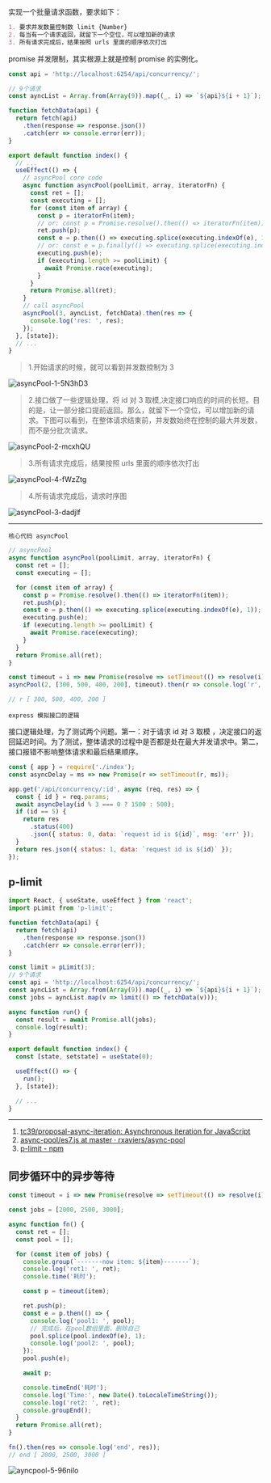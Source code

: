 实现一个批量请求函数，要求如下：

```md
1. 要求并发数量控制数 limit {Number}
2. 每当有一个请求返回，就留下一个空位，可以增加新的请求
3. 所有请求完成后，结果按照 urls 里面的顺序依次打出
```

promise 并发限制，其实根源上就是控制 promise 的实例化。

```js
const api = 'http://localhost:6254/api/concurrency/';

// 9个请求
const ayncList = Array.from(Array(9)).map((_, i) => `${api}${i + 1}`);

function fetchData(api) {
  return fetch(api)
    .then(response => response.json())
    .catch(err => console.error(err));
}

export default function index() {
  // ...
  useEffect(() => {
    // asyncPool core code
    async function asyncPool(poolLimit, array, iteratorFn) {
      const ret = [];
      const executing = [];
      for (const item of array) {
        const p = iteratorFn(item);
        // or: const p = Promise.resolve().then(() => iteratorFn(item));
        ret.push(p);
        const e = p.then(() => executing.splice(executing.indexOf(e), 1));
        // or: const e = p.finally(() => executing.splice(executing.indexOf(e), 1));
        executing.push(e);
        if (executing.length >= poolLimit) {
          await Promise.race(executing);
        }
      }
      return Promise.all(ret);
    }
    // call asyncPool
    asyncPool(3, ayncList, fetchData).then(res => {
      console.log('res: ', res);
    });
  }, [state]);
  // ...
}
```

> 1.开始请求的时候，就可以看到并发数控制为 3

<img src='https://loremxuetengfei.oss-cn-beijing.aliyuncs.com/uPic/asyncPool-1-5N3hD3.jpg' alt='asyncPool-1-5N3hD3'/>

> 2.接口做了一些逻辑处理，将 id 对 3 取模,决定接口响应的时间的长短。目的是，让一部分接口提前返回。那么，就留下一个空位，可以增加新的请求。下图可以看到，在整体请求结束前，并发数始终在控制的最大并发数，而不是分批次请求。

<img src='https://loremxuetengfei.oss-cn-beijing.aliyuncs.com/uPic/asyncPool-2-mcxhQU.jpg' alt='asyncPool-2-mcxhQU'/>

> 3.所有请求完成后，结果按照 urls 里面的顺序依次打出

<img src='https://loremxuetengfei.oss-cn-beijing.aliyuncs.com/uPic/asyncPool-4-fWzZtg.jpg' alt='asyncPool-4-fWzZtg'/>

> 4.所有请求完成后，请求时序图

<img src='https://loremxuetengfei.oss-cn-beijing.aliyuncs.com/uPic/asyncPool-3-dadjlf.jpg' alt='asyncPool-3-dadjlf'/>

---

`核心代码 asyncPool`

```js
// asyncPool
async function asyncPool(poolLimit, array, iteratorFn) {
  const ret = [];
  const executing = [];

  for (const item of array) {
    const p = Promise.resolve().then(() => iteratorFn(item));
    ret.push(p);
    const e = p.then(() => executing.splice(executing.indexOf(e), 1));
    executing.push(e);
    if (executing.length >= poolLimit) {
      await Promise.race(executing);
    }
  }
  return Promise.all(ret);
}

const timeout = i => new Promise(resolve => setTimeout(() => resolve(i), i));
asyncPool(2, [300, 500, 400, 200], timeout).then(r => console.log('r', r));

// r [ 300, 500, 400, 200 ]
```

`express 模拟接口的逻辑`

接口逻辑处理，为了测试两个问题。第一：对于请求 id 对 3 取模 ，决定接口的返回延迟时间。为了测试，整体请求的过程中是否都是处在最大并发请求中。第二，接口报错不影响整体请求和最后结果顺序。

```js
const { app } = require('./index');
const asyncDelay = ms => new Promise(r => setTimeout(r, ms));

app.get('/api/concurrency/:id', async (req, res) => {
  const { id } = req.params;
  await asyncDelay(id % 3 === 0 ? 1500 : 500);
  if (id == 5) {
    return res
      .status(400)
      .json({ status: 0, data: `request id is ${id}`, msg: 'err' });
  }
  return res.json({ status: 1, data: `request id is ${id}` });
});
```

## p-limit

```js
import React, { useState, useEffect } from 'react';
import pLimit from 'p-limit';

function fetchData(api) {
  return fetch(api)
    .then(response => response.json())
    .catch(err => console.error(err));
}

const limit = pLimit(3);
// 9个请求
const api = 'http://localhost:6254/api/concurrency/';
const ayncList = Array.from(Array(9)).map((_, i) => `${api}${i + 1}`);
const jobs = ayncList.map(v => limit(() => fetchData(v)));

async function run() {
  const result = await Promise.all(jobs);
  console.log(result);
}

export default function index() {
  const [state, setstate] = useState(0);

  useEffect(() => {
    run();
  }, [state]);

  // ...
}
```

---

1. [tc39/proposal-async-iteration: Asynchronous iteration for JavaScript](https://github.com/tc39/proposal-async-iteration#the-async-iteration-statement-for-await-of)
2. [async-pool/es7.js at master · rxaviers/async-pool](https://github.com/rxaviers/async-pool/blob/master/lib/es7.js)
3. [p-limit - npm](https://www.npmjs.com/package/p-limit)

## 同步循环中的异步等待

```js
const timeout = i => new Promise(resolve => setTimeout(() => resolve(i), i));

const jobs = [2000, 2500, 3000];

async function fn() {
  const ret = [];
  const pool = [];

  for (const item of jobs) {
    console.group(`-------now item: ${item}-------`);
    console.log('ret1: ', ret);
    console.time('耗时');

    const p = timeout(item);

    ret.push(p);
    const e = p.then(() => {
      console.log('pool1: ', pool);
      // 完成后，在pool数组里面，删除自己
      pool.splice(pool.indexOf(e), 1);
      console.log('pool2: ', pool);
    });
    pool.push(e);

    await p;

    console.timeEnd('耗时');
    console.log('Time:', new Date().toLocaleTimeString());
    console.log('ret2: ', ret);
    console.groupEnd();
  }
  return Promise.all(ret);
}

fn().then(res => console.log('end', res));
// end [ 2000, 2500, 3000 ]
```

<img src='https://loremxuetengfei.oss-cn-beijing.aliyuncs.com/uPic/ayncpool-5-96niIo.jpg' alt='ayncpool-5-96niIo'/>

<!--

 [现代JS中的流程控制：详解Callbacks 、Promises 、Async/Await - 个人文章 - SegmentFault 思否](https://segmentfault.com/a/1190000016143319#item-9)

[Promise.race vs. Promise.any And Promise.all vs. Promise.allSettled](https://sung.codes/blog/2019/05/18/promise-race-vs-promise-any-and-promise-all-vs-promise-allsettled/)


[JavaScript async and await in loops | Zell Liew](https://zellwk.com/blog/async-await-in-loops/)


1. [第 153 题：实现一个批量请求函数 multiRequest(urls, maxNum) · Issue #378 · Advanced-Frontend/Daily-Interview-Question](https://github.com/Advanced-Frontend/Daily-Interview-Question/issues/378)
1. [Promise.all concurrency limit | Develop Paper](https://developpaper.com/promise-all-concurrency-limit/)
1. [javascript - Resolve promises one after another (i.e. in sequence)? - Stack Overflow](https://stackoverflow.com/questions/24586110/resolve-promises-one-after-another-i-e-in-sequence)
 [Promise.all concurrency limit | Develop Paper](https://developpaper.com/promise-all-concurrency-limit/)

 -->
